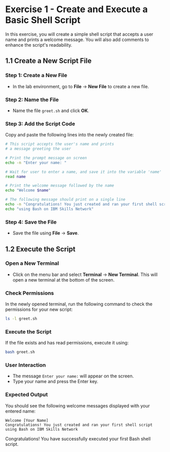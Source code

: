 # Exercise 1 - Create and Execute a Basic Shell Script

In this exercise, you will create a simple shell script that accepts a user name and prints a welcome message. You will also add comments to enhance the script's readability.

## 1.1 Create a New Script File

### Step 1: Create a New File
- In the lab environment, go to **File** -> **New File** to create a new file.

### Step 2: Name the File
- Name the file `greet.sh` and click **OK**.

### Step 3: Add the Script Code
Copy and paste the following lines into the newly created file:

```bash
# This script accepts the user's name and prints 
# a message greeting the user

# Print the prompt message on screen
echo -n "Enter your name: " 

# Wait for user to enter a name, and save it into the variable 'name'
read name 

# Print the welcome message followed by the name
echo "Welcome $name"

# The following message should print on a single line
echo -n "Congratulations! You just created and ran your first shell script "
echo "using Bash on IBM Skills Network"
```

### Step 4: Save the File
- Save the file using **File** -> **Save**.

## 1.2 Execute the Script

### Open a New Terminal
- Click on the menu bar and select **Terminal** -> **New Terminal**. This will open a new terminal at the bottom of the screen.

### Check Permissions
In the newly opened terminal, run the following command to check the permissions for your new script:

```bash
ls -l greet.sh
```

### Execute the Script
If the file exists and has read permissions, execute it using:

```bash
bash greet.sh
```

### User Interaction
- The message `Enter your name:` will appear on the screen. 
- Type your name and press the Enter key.

### Expected Output
You should see the following welcome messages displayed with your entered name:

```
Welcome [Your Name]
Congratulations! You just created and ran your first shell script using Bash on IBM Skills Network
```

Congratulations! You have successfully executed your first Bash shell script.
